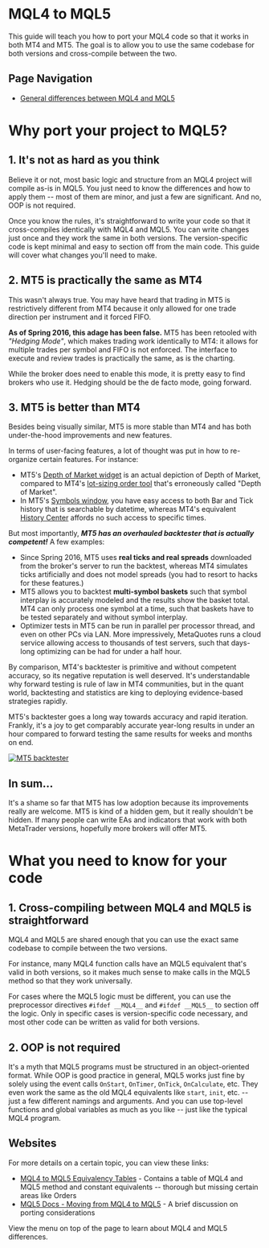 # MQL4 to MQL5

This guide will teach you how to port your MQL4 code so that it works in both MT4 and MT5. The goal is to allow you to use the same codebase for both versions and cross-compile between the two.

## Page Navigation

* [General differences between MQL4 and MQL5](https://github.com/mazmazz/Mql4ToMql5/blob/master/General%20differences.md) 

# Why port your project to MQL5?

## 1. It's not as hard as you think

Believe it or not, most basic logic and structure from an MQL4 project will compile as-is in MQL5. You just need to know the differences and how to apply them -- most of them are minor, and just a few are significant. And no, OOP is not required.

Once you know the rules, it's straightforward to write your code so that it cross-compiles identically with MQL4 and MQL5. You can write changes just once and they work the same in both versions. The version-specific code is kept minimal and easy to section off from the main code. This guide will cover what changes you'll need to make.

## 2. MT5 is practically the same as MT4

This wasn't always true. You may have heard that trading in MT5 is restrictively different from MT4 because it only allowed for one trade direction per instrument and it forced FIFO. 

**As of Spring 2016, this adage has been false.** MT5 has been retooled with *"Hedging Mode"*, which makes trading work identically to MT4: it allows for multiple trades per symbol and FIFO is not enforced. The interface to execute and review trades is practically the same, as is the charting. 

While the broker does need to enable this mode, it is pretty easy to find brokers who use it. Hedging should be the de facto mode, going forward.

## 3. MT5 is better than MT4

Besides being visually similar, MT5 is more stable than MT4 and has both under-the-hood improvements and new features. 

In terms of user-facing features, a lot of thought was put in how to re-organize certain features. For instance:

* MT5's [Depth of Market widget](https://www.metatrader5.com/en/terminal/help/depth_of_market) is an actual depiction of Depth of Market, compared to MT4's [lot-sizing order tool](https://www.metatrader4.com/en/trading-platform/help/overview/depth_of_market) that's erroneously called "Depth of Market".
* In MT5's [Symbols window](https://www.metatrader5.com/en/releasenotes/terminal/1427), you have easy access to both Bar and Tick history that is searchable by datetime, whereas MT4's equivalent [History Center](https://www.metatrader4.com/en/trading-platform/help/service/history_center) affords no such access to specific times.

But most importantly, _**MT5 has an overhauled backtester that is actually competent!**_ A few examples:

* Since Spring 2016, MT5 uses **real ticks and real spreads** downloaded from the broker's server to run the backtest, whereas MT4 simulates ticks artificially and does not model spreads (you had to resort to hacks for these features.) 
* MT5 allows you to backtest **multi-symbol baskets** such that symbol interplay is accurately modeled and the results show the basket total. MT4 can only process one symbol at a time, such that baskets have to be tested separately and without symbol interplay.
* Optimizer tests in MT5 can be run in parallel per processor thread, and even on other PCs via LAN. More impressively, MetaQuotes runs a cloud service allowing access to thousands of test servers, such that days-long optimizing can be had for under a half hour.

By comparison, MT4's backtester is primitive and without competent accuracy, so its negative reputation is well deserved. It's understandable why forward testing is rule of law in MT4 communities, but in the quant world, backtesting and statistics are king to deploying evidence-based strategies rapidly. 

MT5's backtester goes a long way towards accuracy and rapid iteration. Frankly, it's a joy to get comparably accurate year-long results in under an hour compared to forward testing the same results for weeks and months on end.

[![MT5 backtester](https://thumbs.gfycat.com/EmbarrassedVigorousEarthworm-size_restricted.gif)](https://gfycat.com/EmbarrassedVigorousEarthworm)

## In sum...

It's a shame so far that MT5 has low adoption because its improvements really are welcome. MT5 is kind of a hidden gem, but it really shouldn't be hidden. If many people can write EAs and indicators that work with both MetaTrader versions, hopefully more brokers will offer MT5.

# What you need to know for your code

## 1. Cross-compiling between MQL4 and MQL5 is straightforward

MQL4 and MQL5 are shared enough that you can use the exact same codebase to compile between the two versions. 

For instance, many MQL4 function calls have an MQL5 equivalent that's valid in both versions, so it makes much sense to make calls in the MQL5 method so that they work universally. 

For cases where the MQL5 logic must be different, you can use the preprocessor directives `#ifdef __MQL4__` and `#ifdef __MQL5__` to section off the logic. Only in specific cases is version-specific code necessary, and most other code can be written as valid for both versions.

## 2. OOP is not required

It's a myth that MQL5 programs must be structured in an object-oriented format. While OOP is good practice in general, MQL5 works just fine by solely using the event calls `OnStart`, `OnTimer`, `OnTick`, `OnCalculate`, etc. They even work the same as the old MQL4 equivalents like `start`, `init`, etc. -- just a few different namings and arguments. And you can use top-level functions and global variables as much as you like -- just like the typical MQL4 program.

## Websites

For more details on a certain topic, you can view these links:

* [MQL4 to MQL5 Equivalency Tables](https://www.mql5.com/en/articles/81) - Contains a table of MQL4 and MQL5 method and constant equivalents -- thorough but missing certain areas like Orders
* [MQL5 Docs - Moving from MQL4 to MQL5](https://www.mql5.com/en/docs/migration) - A brief discussion on porting considerations

View the menu on top of the page to learn about MQL4 and MQL5 differences.
